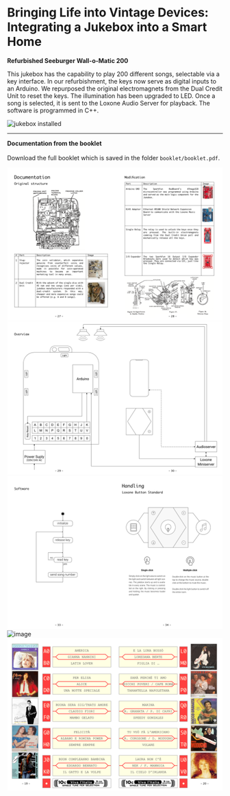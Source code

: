 # Bringing Life into Vintage Devices: Integrating a Jukebox into a Smart Home

<b>Refurbished Seeburger Wall-o-Matic 200</b>


This jukebox has the capability to play 200 different songs, selectable via a key interface. In our refurbishment, the keys now serve as digital inputs to an Arduino. We repurposed the original electromagnets from the Dual Credit Unit to reset the keys. The illumination has been upgraded to LED. Once a song is selected, it is sent to the Loxone Audio Server for playback. The software is programmed in C++.


<img src="docs/jukebox_installed.jpg" alt="jukebox installed" width="500"/>

---
<b>Documentation from the booklet</b><br><br>
Download the full booklet which is saved in the folder <code>booklet/booklet.pdf</code>.

![image](docs/doc3.png)
![image](docs/doc4.png)
![image](docs/doc5.png)
![image](docs/doc2.png)
![image](docs/doc1.png)
